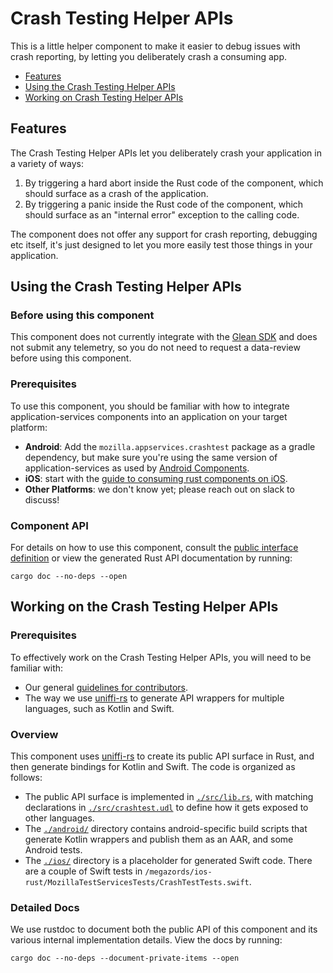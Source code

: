 # Crash Testing Helper APIs

This is a little helper component to make it easier to debug
issues with crash reporting, by letting you deliberately
crash a consuming app.

* [Features](#features)
* [Using the Crash Testing Helper APIs](#using-the-crash-testing-helper-apis)
* [Working on Crash Testing Helper APIs](#working-on-the-crash-testing-helper-apis)

## Features

The Crash Testing Helper APIs let you deliberately crash your application
in a variety of ways:

1. By triggering a hard abort inside the Rust code of the component, which
   should surface as a crash of the application.
1. By triggering a panic inside the Rust code of the component, which should
   surface as an "internal error" exception to the calling code.

The component does not offer any support for crash reporting, debugging etc
itself, it's just designed to let you more easily test those things in your
application.

## Using the Crash Testing Helper APIs

### Before using this component

This component does not currently integrate with the [Glean SDK](https://mozilla.github.io/glean/book/index.html)
and does not submit any telemetry, so you do not need to request a data-review before using this component.

### Prerequisites

To use this component, you should be familiar with how to integrate application-services components
into an application on your target platform:
* **Android**: Add the `mozilla.appservices.crashtest` package as a gradle dependency, but make sure
  you're using the same version of application-services as used by [Android Components](
  https://github.com/mozilla-mobile/android-components/tree/master/components/service/firefox-accounts/README.md).
* **iOS**: start with the [guide to consuming rust components on
  iOS](https://github.com/mozilla/application-services/blob/main/docs/howtos/consuming-rust-components-on-ios.md).
* **Other Platforms**: we don't know yet; please reach out on slack to discuss!

### Component API

For details on how to use this component, consult the [public interface definition](./src/crashtest.udl)
or view the generated Rust API documentation by running:

```
cargo doc --no-deps --open
```

## Working on the Crash Testing Helper APIs

### Prerequisites

To effectively work on the Crash Testing Helper APIs, you will need to be familiar with:

* Our general [guidelines for contributors](../../docs/contributing.md).
* The way we use [uniffi-rs](https://github.com/mozilla/uniffi-rs) to generate API wrappers for multiple languages, such as Kotlin and Swift.

### Overview

This component uses [uniffi-rs](https://github.com/mozilla/uniffi-rs) to create its
public API surface in Rust, and then generate bindings for Kotlin and Swift. The
code is organized as follows:

* The public API surface is implemented in [`./src/lib.rs`](./src/lib/rs), with matching
  declarations in [`./src/crashtest.udl`](./src/crashtest.udl) to define how it gets
  exposed to other languages.
* The [`./android/`](./android) directory contains android-specific build scripts that
  generate Kotlin wrappers and publish them as an AAR, and some Android tests.
* The [`./ios/`](./ios) directory is a placeholder for generated Swift code. There are
  a couple of Swift tests in `/megazords/ios-rust/MozillaTestServicesTests/CrashTestTests.swift`.

### Detailed Docs

We use rustdoc to document both the public API of this component and its
various internal implementation details. View the docs by running:

```
cargo doc --no-deps --document-private-items --open
```
